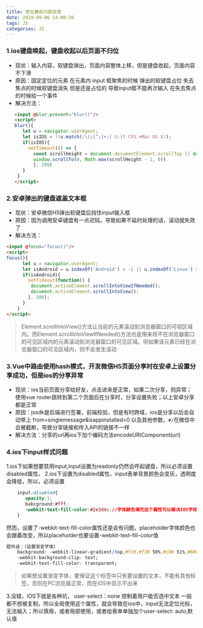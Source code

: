 ```yaml
---
title: 常见兼容问题处理
date: 2019-09-06 14:00:26
tags: JS
categories: JS
---
```


### 1.ios键盘唤起，键盘收起以后页面不归位
* 现状：输入内容，软键盘弹出，页面内容整体上移，但是键盘收起，页面内容不下滑
* 原因：固定定位的元素 在元素内 input 框聚焦的时候 弹出的软键盘占位 失去焦点的时候软键盘消失 但是还是占位的 导致input框不能再次输入 在失去焦点的时候给一个事件
* 解决方法：
```html
   <input @blur.prevent="blur()"/>
   <script>
   blur(){
      let u = navigator.userAgent;
      let isIOS = !!u.match(/\(i[^;]+;( U;)? CPU.+Mac OS X/);
      if(isIOS){
        setTimeout(() => {
          const scrollHeight = document.documentElement.scrollTop || document.body.scrollTop || 0
          window.scrollTo(0, Math.max(scrollHeight - 1, 0))
          }, 200)
      }
    }
   </script>
```

### 2.安卓弹出的键盘遮盖文本框
* 现状：安卓微信H5弹出软键盘后挡住input输入框
* 原因：因为调用安卓键盘有一点迟钝，导致如果不延时处理的话，滚动就失效了
* 解决方法：
```html
<input @focus="focus()"/>
<script>
focus(){
      let u = navigator.userAgent;
      let isAndroid = u.indexOf('Android') > -1 || u.indexOf('Linux') > -1;
      if(isAndroid){
        setTimeout(function() {
         document.activeElement.scrollIntoViewIfNeeded();
         document.activeElement.scrollIntoView();
        }, 500);
      }
    }
</script>
```
> Element.scrollIntoView()方法让当前的元素滚动到浏览器窗口的可视区域内。而Element.scrollIntoViewIfNeeded()方法也是用来将不在浏览器窗口的可见区域内的元素滚动到浏览器窗口的可见区域。但如果该元素已经在浏览器窗口的可见区域内，则不会发生滚动

### 3.Vue中路由使用hash模式，开发微信H5页面分享时在安卓上设置分享成功，但是ios的分享异常
* 现状：ios当前页面分享给好友，点击进来是正常，如果二次分享，则异常；使用vue router跳转到第二个页面后在分享时，分享设置失败；以上安卓分享都是正常
* 原因：jssdk是后端进行签署，前端校验，但是有时跨域，ios是分享以后会自动带上 from=singlemessage&isappinstalled=0 以及其他参数，`#/`在微信中会被截断，导致分享链接和传入API的链接不一样
* 解决方法：分享的url再ios下加个编码方法encodeURIComponent(url)

### 4.ios下input样式问题
1.ios下如果想要禁用input,input设置为readonly仍然会呼起键盘，所以必须设置disabled属性。
2.ios下设置为disabled属性，input表单背景颜色会变灰，透明度会降低，所以，必须设置
```css
	input:disabled{
       opacity:1;
       bakcground:#fff;
       -webkit-text-fill-color:#2e3d4c;//字体颜色填充这个属性可以解决IOS字体颜色变淡的问题
	}
```
然而，设置了-webkit-text-fill-color属性还是会有问题，placeholder字体颜色也会跟着改变，所以placeholder也要设置-webkit-text-fill-color值
```css
题外话：（设置渐变字体）
	background: -webkit-linear-gradient(top,#fc0,#f30 50%,#c00 51%,#600);
    -webkit-background-clip: text;
    -webkit-text-fill-color: transparent;
```
> 如果想设置渐变字体，要保证这个标签中只有要设置的文本，不能有其他标签，否则在PC浏览器正常，而在iOS中显示不出来

3.没错，iOS下就是各种坑，
user-select：none 控制着用户能否选中文本
一般都不想被复制，所以全局使用这个属性，就会导致在ios中，input无法定位光标，无法输入；所以慎用，或者局部使用，或者给表单单独加个user-select: auto;默认值

